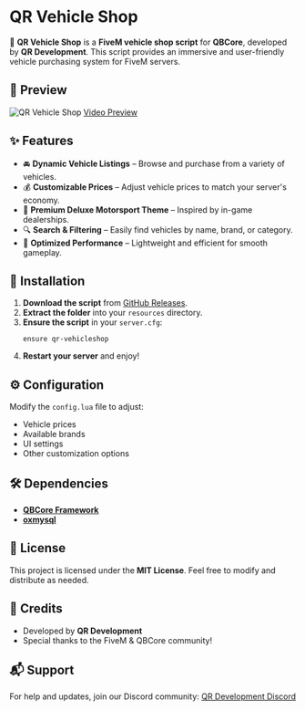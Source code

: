# QR Vehicle Shop

🚗 **QR Vehicle Shop** is a **FiveM vehicle shop script** for **QBCore**, developed by **QR Development**. This script provides an immersive and user-friendly vehicle purchasing system for FiveM servers.

## 📸 Preview
![QR Vehicle Shop](https://i.ibb.co/hF1YBW5J/dmv.png)
[Video Preview](https://www.youtube.com/watch?v=w2vyb3PHJVw)

## ✨ Features
- 🚘 **Dynamic Vehicle Listings** – Browse and purchase from a variety of vehicles.
- 💰 **Customizable Prices** – Adjust vehicle prices to match your server's economy.
- 🏪 **Premium Deluxe Motorsport Theme** – Inspired by in-game dealerships.
- 🔍 **Search & Filtering** – Easily find vehicles by name, brand, or category.
- 🔄 **Optimized Performance** – Lightweight and efficient for smooth gameplay.

## 🔧 Installation
1. **Download the script** from [GitHub Releases](https://github.com/QRDevelopment/qr-vehicleshop/releases).
2. **Extract the folder** into your `resources` directory.
3. **Ensure the script** in your `server.cfg`:
   ```plaintext
   ensure qr-vehicleshop
   ```
4. **Restart your server** and enjoy!

## ⚙️ Configuration
Modify the `config.lua` file to adjust:
- Vehicle prices
- Available brands
- UI settings
- Other customization options

## 🛠 Dependencies
- **[QBCore Framework](https://github.com/qbcore-framework)**
- **[oxmysql](https://github.com/overextended/oxmysql)**

## 📜 License
This project is licensed under the **MIT License**. Feel free to modify and distribute as needed.

## 🤝 Credits
- Developed by **QR Development**  
- Special thanks to the FiveM & QBCore community!

## 📬 Support
For help and updates, join our Discord community: [QR Development Discord](https://discord.gg/pNvGMgQ2vZ)
